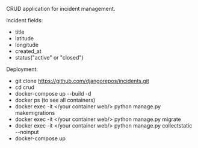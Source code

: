 CRUD application for incident management. 


Incident fields:
- title
- latitude
- longitude
- created_at
- status("active" or "closed")

Deployment:
- git clone https://github.com/djangorepos/incidents.git
- cd crud
- docker-compose up --build -d
- docker ps (to see all containers)
- docker exec -it  </your container web/> python manage.py makemigrations
- docker exec -it  </your container web/> python manage.py migrate
- docker exec -it  </your container web/> python manage.py collectstatic --noinput
- docker-compose up